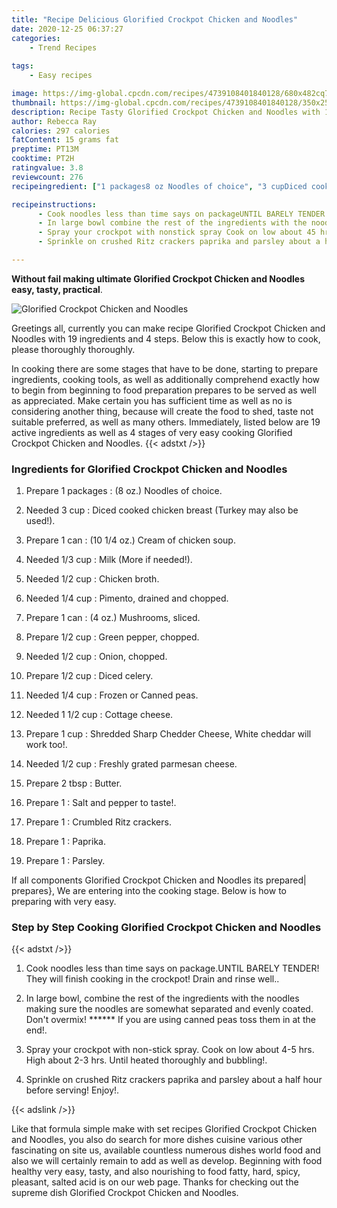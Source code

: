 ```yaml
---
title: "Recipe Delicious Glorified Crockpot Chicken and Noodles"
date: 2020-12-25 06:37:27
categories:
    - Trend Recipes
    
tags:
    - Easy recipes

image: https://img-global.cpcdn.com/recipes/4739108401840128/680x482cq70/glorified-crockpot-chicken-and-noodles-recipe-main-photo.jpg
thumbnail: https://img-global.cpcdn.com/recipes/4739108401840128/350x250cq70/glorified-crockpot-chicken-and-noodles-recipe-main-photo.jpg
description: Recipe Tasty Glorified Crockpot Chicken and Noodles with 19 ingredients and 4 stages of easy cooking.
author: Rebecca Ray
calories: 297 calories
fatContent: 15 grams fat
preptime: PT13M
cooktime: PT2H
ratingvalue: 3.8
reviewcount: 276
recipeingredient: ["1 packages8 oz Noodles of choice", "3 cupDiced cooked chicken breast Turkey may also be used", "1 can10 14 oz Cream of chicken soup", "1/3 cupMilk More if needed", "1/2 cupChicken broth", "1/4 cupPimento drained and chopped", "1 can4 oz Mushrooms sliced", "1/2 cupGreen pepper chopped", "1/2 cupOnion chopped", "1/2 cupDiced celery", "1/4 cupFrozen or Canned peas", "1 1/2 cupCottage cheese", "1 cupShredded Sharp Chedder Cheese White cheddar will work too", "1/2 cupFreshly grated parmesan cheese", "2 tbspButter", "1Salt and pepper to taste", "1Crumbled Ritz crackers", "1Paprika", "1Parsley"]

recipeinstructions: 
      - Cook noodles less than time says on packageUNTIL BARELY TENDER They will finish cooking in the crockpot Drain and rinse well 
      - In large bowl combine the rest of the ingredients with the noodles making sure the noodles are somewhat separated and evenly coated Dont overmix  If you are using canned peas toss them in at the end 
      - Spray your crockpot with nonstick spray Cook on low about 45 hrs High about 23 hrs Until heated thoroughly and bubbling 
      - Sprinkle on crushed Ritz crackers paprika and parsley about a half hour before serving Enjoy

---
```




**Without fail making ultimate Glorified Crockpot Chicken and Noodles easy, tasty, practical**. 


![Glorified Crockpot Chicken and Noodles](https://img-global.cpcdn.com/recipes/4739108401840128/680x482cq70/glorified-crockpot-chicken-and-noodles-recipe-main-photo.jpg "Glorified Crockpot Chicken and Noodles")




Greetings all, currently you can make recipe Glorified Crockpot Chicken and Noodles with 19 ingredients and 4 steps. Below this is exactly how to cook, please thoroughly thoroughly.

In cooking there are some stages that have to be done, starting to prepare ingredients, cooking tools, as well as additionally comprehend exactly how to begin from beginning to food preparation prepares to be served as well as appreciated. Make certain you has sufficient time as well as no is considering another thing, because will create the food to shed, taste not suitable preferred, as well as many others. Immediately, listed below are 19 active ingredients as well as 4 stages of very easy cooking Glorified Crockpot Chicken and Noodles.
{{< adstxt />}}

### Ingredients for Glorified Crockpot Chicken and Noodles


1. Prepare 1 packages : (8 oz.) Noodles of choice.

1. Needed 3 cup : Diced cooked chicken breast (Turkey may also be used!).

1. Prepare 1 can : (10 1/4 oz.) Cream of chicken soup.

1. Needed 1/3 cup : Milk (More if needed!).

1. Needed 1/2 cup : Chicken broth.

1. Needed 1/4 cup : Pimento, drained and chopped.

1. Prepare 1 can : (4 oz.) Mushrooms, sliced.

1. Prepare 1/2 cup : Green pepper, chopped.

1. Needed 1/2 cup : Onion, chopped.

1. Prepare 1/2 cup : Diced celery.

1. Needed 1/4 cup : Frozen or Canned peas.

1. Needed 1 1/2 cup : Cottage cheese.

1. Prepare 1 cup : Shredded Sharp Chedder Cheese, White cheddar will work too!.

1. Needed 1/2 cup : Freshly grated parmesan cheese.

1. Prepare 2 tbsp : Butter.

1. Prepare 1 : Salt and pepper to taste!.

1. Prepare 1 : Crumbled Ritz crackers.

1. Prepare 1 : Paprika.

1. Prepare 1 : Parsley.



If all components Glorified Crockpot Chicken and Noodles its prepared| prepares}, We are entering into the cooking stage. Below is how to preparing with very easy.

### Step by Step Cooking Glorified Crockpot Chicken and Noodles

{{< adstxt />}}


1. Cook noodles less than time says on package.UNTIL BARELY TENDER! They will finish cooking in the crockpot! Drain and rinse well..



1. In large bowl, combine the rest of the ingredients with the noodles making sure the noodles are somewhat separated and evenly coated. Don&#39;t overmix! ****** If you are using canned peas toss them in at the end!.



1. Spray your crockpot with non-stick spray. Cook on low about 4-5 hrs. High about 2-3 hrs. Until heated thoroughly and bubbling!.



1. Sprinkle on crushed Ritz crackers paprika and parsley about a half hour before serving! Enjoy!.





{{< adslink />}}

Like that formula simple make with set recipes Glorified Crockpot Chicken and Noodles, you also do search for more dishes cuisine various other fascinating on site us, available countless numerous dishes world food and also we will certainly remain to add as well as develop. Beginning with food healthy very easy, tasty, and also nourishing to food fatty, hard, spicy, pleasant, salted acid is on our web page. Thanks for checking out the supreme dish Glorified Crockpot Chicken and Noodles.
